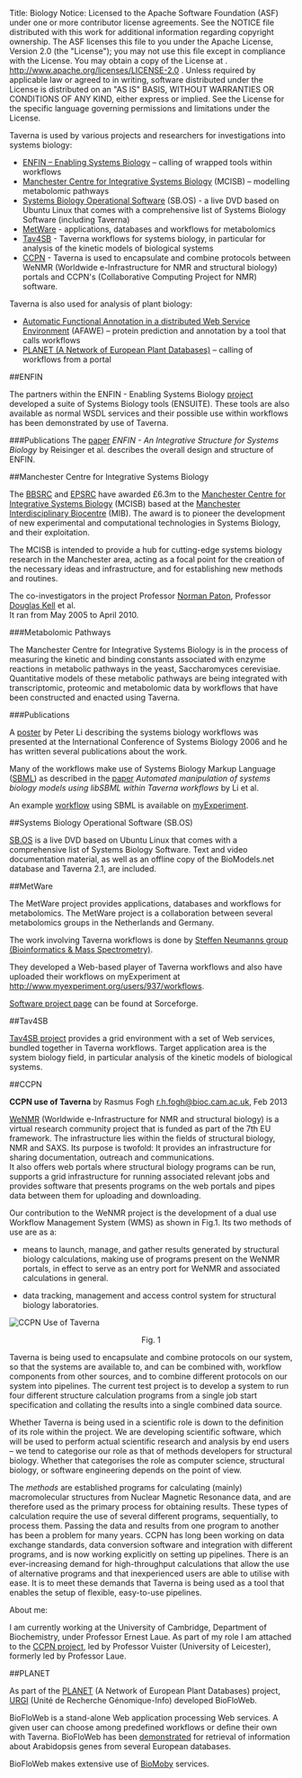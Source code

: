 Title:     Biology
Notice:    Licensed to the Apache Software Foundation (ASF) under one
           or more contributor license agreements.  See the NOTICE file
           distributed with this work for additional information
           regarding copyright ownership.  The ASF licenses this file
           to you under the Apache License, Version 2.0 (the
           "License"); you may not use this file except in compliance
           with the License.  You may obtain a copy of the License at
           .
             http://www.apache.org/licenses/LICENSE-2.0
           .
           Unless required by applicable law or agreed to in writing,
           software distributed under the License is distributed on an
           "AS IS" BASIS, WITHOUT WARRANTIES OR CONDITIONS OF ANY
           KIND, either express or implied.  See the License for the
           specific language governing permissions and limitations
           under the License.

Taverna is used by various projects and researchers for investigations into systems biology:

 - [ENFIN – Enabling Systems Biology](#enfin) – calling of wrapped tools within workflows
 - [Manchester Centre for Integrative Systems Biology](#manchester-centre-for-integrative-systems-biology) 
      (MCISB) – modelling metabolomic pathways
 - [Systems Biology Operational Software](#sb-os) (SB.OS) - 
      a live DVD based on Ubuntu Linux that comes with a comprehensive list of Systems Biology Software (including Taverna)
 - [MetWare](#metware) - applications, databases and workflows for metabolomics
 - [Tav4SB](/introduction/taverna-in-use/biology#tav4sb) - Taverna workflows for systems biology, 
      in particular for analysis of the kinetic models of biological systems
 - [CCPN](/introduction/taverna-in-use/biology#ccpn) - Taverna is used to encapsulate and combine protocols between 
      WeNMR (Worldwide e-Infrastructure for NMR and structural biology) portals and CCPN's 
     (Collaborative Computing Project for NMR) software. 

Taverna is also used for analysis of plant biology:

 - [Automatic Functional Annotation in a distributed Web Service Environment](/introduction/taverna-in-use/annotation#afawe) 
   (AFAWE) – protein prediction and annotation by a tool that calls workflows
 - [PLANET (A Network of European Plant Databases)](#planet) – calling of workflows from a portal


<a name="enfin"></a>
##ENFIN

The partners within the ENFIN - Enabling Systems Biology [project](http://www.enfin.org/) 
   developed a suite of Systems Biology tools (ENSUITE). 
These tools are also available as normal WSDL services and their possible use within workflows has been 
   demonstrated by use of Taverna.

###Publications
The [paper](http://www.springerlink.com/content/hw667700pm2170j4/) 
   *ENFIN - An Integrative Structure for Systems Biology* 
   by Reisinger et al. describes the overall design and structure of ENFIN.

<a name="manchester-centre-for-integrative-systems-biology"></a>
##Manchester Centre for Integrative Systems Biology

The [BBSRC](http://www.bbsrc.ac.uk/) and [EPSRC](http://www.epsrc.ac.uk/) have awarded £6.3m to the 
  [Manchester Centre for Integrative Systems Biology](http://www.mcisb.org/) 
  (MCISB) based at the [Manchester Interdisciplinary Biocentre](http://www.mib.ac.uk/) (MIB). 
The award is to pioneer the development of new experimental and computational technologies in Systems Biology, 
   and their exploitation.

The MCISB is intended to provide a hub for cutting-edge systems biology research in the Manchester area, 
   acting as a focal point for the creation of the necessary ideas and infrastructure, 
   and for establishing new methods and routines.

The co-investigators in the project Professor [Norman Paton](http://www.manchester.ac.uk/research/norman.paton), 
   Professor [Douglas Kell](http://www.manchester.ac.uk/research/Douglas.kell) et al.  
It ran from May 2005 to April 2010.

###Metabolomic Pathways

The Manchester Centre for Integrative Systems Biology is in the process of measuring the kinetic and 
   binding constants associated with enzyme reactions in metabolic pathways in the yeast, 
   Saccharomyces cerevisiae. 
Quantitative models of these metabolic pathways are being integrated with transcriptomic, 
   proteomic and metabolomic data by workflows that have been constructed and enacted using Taverna.

###Publications

A [poster](http://www.mygrid.org.uk/files/2008/09/peter-li-poster.pdf) by Peter Li 
   describing the systems biology workflows was presented at the International Conference of Systems Biology 2006 
   and he has written several publications about the work.

Many of the workflows make use of Systems Biology Markup Language 
   ([SBML](http://sbml.org/)) as described in the 
   [paper](http://www.mygrid.org.uk/outreach/publications/li2007/) 
   *Automated manipulation of systems biology models using libSBML within Taverna workflows* by Li et al.

An example [workflow](http://www.myexperiment.org/workflows/79) using SBML is available on 
   [myExperiment](http://www.myexperiment.org).

<a name="sb-os"></a>
##Systems Biology Operational Software (SB.OS)

[SB.OS](http://www.sbos.eu/doku.php) is a live DVD based on Ubuntu Linux that comes with 
   a comprehensive list of Systems Biology Software. 
Text and video documentation material, 
   as well as an offline copy of the BioModels.net database and Taverna 2.1, are included.

<a name="metware"></a>
##MetWare

The MetWare project provides applications, databases and workflows for metabolomics. 
The MetWare project is a collaboration between several metabolomics groups in the Netherlands and Germany.

The work involving Taverna workflows is done by 
   [Steffen Neumanns group (Bioinformatics &amp; Mass Spectrometry)](http://www.ipb-halle.de/en/research/stress-and-developmental-biology/all-staff/).

They developed a Web-based player of Taverna workflows and also have uploaded their workflows on myExperiment at 
   <http://www.myexperiment.org/users/937/workflows>.

[Software project page](http://sourceforge.net/apps/mediawiki/metware/index.php?title=Main_Page) can be found at Sorceforge.

<a name="tav4sb"></a>
##Tav4SB

[Tav4SB project](http://bioputer.mimuw.edu.pl/tav4sb/) provides a grid environment with a set of Web services, 
   bundled together in Taverna workflows. 
Target application area is the system biology field, 
   in particular analysis of the kinetic models of biological systems.

<a name="ccpn"></a>
##CCPN
                    
**CCPN use of Taverna**
by Rasmus Fogh r.h.fogh@bioc.cam.ac.uk, Feb 2013

[WeNMR](http://www.wenmr.eu/) (Worldwide e-Infrastructure for NMR and structural biology) 
   is a virtual research community project that is funded as part of the 7th EU framework. 
The infrastructure lies within the fields of structural biology, NMR and SAXS. 
Its purpose is twofold: It provides an infrastructure for sharing documentation, outreach and communications.  
It also offers web portals where structural biology programs can be run, supports a grid infrastructure 
   for running associated relevant jobs and provides software that presents programs on the web portals and 
   pipes data between them for uploading and downloading.

Our contribution to the WeNMR project is the development of a dual use Workflow Management System (WMS) as shown in Fig.1. 
Its two methods of use are as a:

 - means to launch, manage, and gather results generated by structural biology calculations, 
      making use of programs present on the WeNMR portals, 
      in effect to serve as an entry port for WeNMR and associated calculations in general.

 - data tracking, management and access control system for structural biology laboratories.

![CCPN Use of Taverna](/img/CCPNuse.png)

<p align="center">Fig. 1</p>

Taverna is being used to encapsulate and combine protocols on our system, 
   so that the systems are available to, and can be combined with, 
   workflow components from other sources, 
   and to combine different protocols on our system into pipelines. 
The current test project is to develop a system to run four different structure calculation programs 
   from a single job start specification and collating the results into a single combined data source.

Whether Taverna is being used in a scientific role is down to the definition of its role within the project. 
We are developing scientific software, 
   which will be used to perform actual scientific research and analysis by end users – 
   we tend to categorise our role as that of methods developers for structural biology. 
Whether that categorises the role as computer science, structural biology, 
   or software engineering depends on the point of view.

The *methods* are established programs for calculating (mainly) macromolecular structures 
   from Nuclear Magnetic Resonance data, and are therefore used as the primary process for obtaining results. 
These types of calculation require the use of several different programs, sequentially, to process them. 
Passing the data and results from one program to another has been a problem for many years. 
CCPN has long been working on data exchange standards, data conversion software and integration with different programs, 
   and is now working explicitly on setting up pipelines. 
There is an ever-increasing demand for high-throughput calculations that allow the use of alternative programs and 
   that inexperienced users are able to utilise with ease. 
It is to meet these demands that Taverna is being used as a tool that enables the setup of flexible, 
   easy-to-use pipelines.

About me:

I am currently working at the University of Cambridge, Department of Biochemistry, 
   under Professor Ernest Laue. 
As part of my role I am attached to the [CCPN project](http://www.ccpn.ac.uk/), 
   led by Professor Vuister (University of Leicester), formerly led by Professor Laue.

<a name="planet"></a>
##PLANET

As part of the [PLANET](http://www.eu-plant-genome.net/) (A Network of European Plant Databases) project, 
   [URGI](http://www.breedwheat.fr/institutions.php?id=6) 
   (Unité de Recherche Génomique-Info) developed BioFloWeb.

BioFloWeb is a stand-alone Web application processing Web services. 
A given user can choose among predefined workflows or define their own with Taverna. 
BioFloWeb has been [demonstrated](http://biofloweb.sourceforge.net/) 
   for retrieval of information about Arabidopsis genes from several European databases.

BioFloWeb makes extensive use of [BioMoby](/introduction/taverna-in-use/annotation#adoption-by-moby) services.


